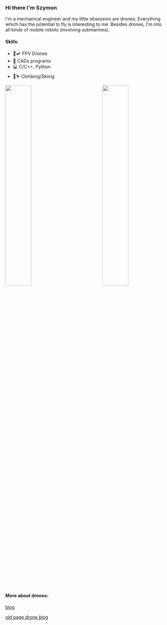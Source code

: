### Hi there I'm Szymon

I'm a mechanical engineer and my little obsession are drones. Everything which has the potential to fly is interesting to me. Besides drones, I'm into all kinds of mobile robots (involving submarines).

#### Skills:

- 🚀🛩️ FPV Drones 
- 🔩 CADs programs
- 💻 C/C++, Python
- 🧗⛷️ Climbing/Skiing 


<img src="https://github-readme-stats.vercel.app/api?username=symonb&count_private=true" width=40% align=center></img>
<img src="https://github-readme-stats.vercel.app/api/top-langs/?username=symonb&layout=compact" width=40% align=right></img>


#### More about drones:
[blog](https://symonb.github.io/)

[old page drone blog](https://symonbielenin.blogspot.com/)


